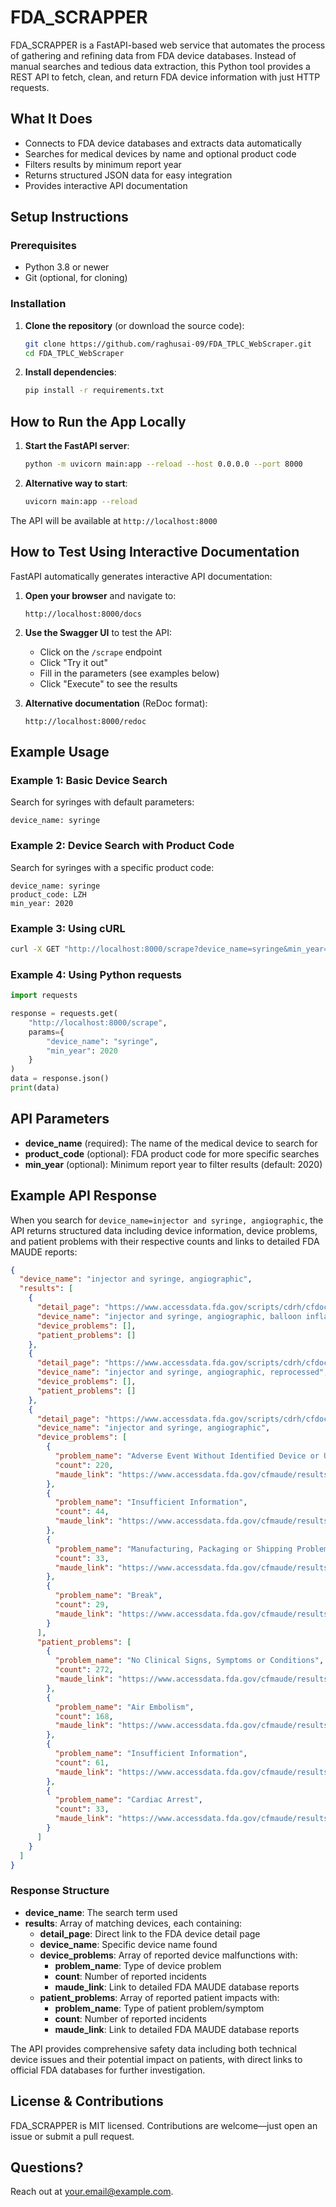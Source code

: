 # FDA_SCRAPPER

FDA_SCRAPPER is a FastAPI-based web service that automates the process of gathering and refining data from FDA device databases. Instead of manual searches and tedious data extraction, this Python tool provides a REST API to fetch, clean, and return FDA device information with just HTTP requests.

## What It Does

- Connects to FDA device databases and extracts data automatically
- Searches for medical devices by name and optional product code
- Filters results by minimum report year
- Returns structured JSON data for easy integration
- Provides interactive API documentation

## Setup Instructions

### Prerequisites

- Python 3.8 or newer
- Git (optional, for cloning)

### Installation

1. **Clone the repository** (or download the source code):
   ```bash
   git clone https://github.com/raghusai-09/FDA_TPLC_WebScraper.git
   cd FDA_TPLC_WebScraper
   ```

2. **Install dependencies**:
   ```bash
   pip install -r requirements.txt
   ```

## How to Run the App Locally

1. **Start the FastAPI server**:
   ```bash
   python -m uvicorn main:app --reload --host 0.0.0.0 --port 8000
   ```

2. **Alternative way to start**:
   ```bash
   uvicorn main:app --reload
   ```

The API will be available at `http://localhost:8000`

## How to Test Using Interactive Documentation

FastAPI automatically generates interactive API documentation:

1. **Open your browser** and navigate to:
   ```
   http://localhost:8000/docs
   ```

2. **Use the Swagger UI** to test the API:
   - Click on the `/scrape` endpoint
   - Click "Try it out"
   - Fill in the parameters (see examples below)
   - Click "Execute" to see the results

3. **Alternative documentation** (ReDoc format):
   ```
   http://localhost:8000/redoc
   ```

## Example Usage

### Example 1: Basic Device Search
Search for syringes with default parameters:
```
device_name: syringe
```

### Example 2: Device Search with Product Code
Search for syringes with a specific product code:
```
device_name: syringe
product_code: LZH
min_year: 2020
```

### Example 3: Using cURL
```bash
curl -X GET "http://localhost:8000/scrape?device_name=syringe&min_year=2020"
```

### Example 4: Using Python requests
```python
import requests

response = requests.get(
    "http://localhost:8000/scrape",
    params={
        "device_name": "syringe",
        "min_year": 2020
    }
)
data = response.json()
print(data)
```

## API Parameters

- **device_name** (required): The name of the medical device to search for
- **product_code** (optional): FDA product code for more specific searches
- **min_year** (optional): Minimum report year to filter results (default: 2020)

## Example API Response

When you search for `device_name=injector and syringe, angiographic`, the API returns structured data including device information, device problems, and patient problems with their respective counts and links to detailed FDA MAUDE reports:

```json
{
  "device_name": "injector and syringe, angiographic",
  "results": [
    {
      "detail_page": "https://www.accessdata.fda.gov/scripts/cdrh/cfdocs/cfTPLC/tplc.cfm?id=957&min_report_year=2020",
      "device_name": "injector and syringe, angiographic, balloon inflation, reprocessed",
      "device_problems": [],
      "patient_problems": []
    },
    {
      "detail_page": "https://www.accessdata.fda.gov/scripts/cdrh/cfdocs/cfTPLC/tplc.cfm?id=2719&min_report_year=2020",
      "device_name": "injector and syringe, angiographic, reprocessed",
      "device_problems": [],
      "patient_problems": []
    },
    {
      "detail_page": "https://www.accessdata.fda.gov/scripts/cdrh/cfdocs/cfTPLC/tplc.cfm?id=2716&min_report_year=2020",
      "device_name": "injector and syringe, angiographic",
      "device_problems": [
        {
          "problem_name": "Adverse Event Without Identified Device or Use Problem",
          "count": 220,
          "maude_link": "https://www.accessdata.fda.gov/cfmaude/results.cfm?start_search=1&searchyear=&productcode=DXT&productproblem=2993&devicename=&knumber=k&pmanumber=p&manufacturer=&brandname=&eventtype=&reportdatefrom=01/1/2020&reportdateto=&pagenum=10"
        },
        {
          "problem_name": "Insufficient Information",
          "count": 44,
          "maude_link": "https://www.accessdata.fda.gov/cfmaude/results.cfm?start_search=1&searchyear=&productcode=DXT&productproblem=3190&devicename=&knumber=k&pmanumber=p&manufacturer=&brandname=&eventtype=&reportdatefrom=01/1/2020&reportdateto=&pagenum=10"
        },
        {
          "problem_name": "Manufacturing, Packaging or Shipping Problem",
          "count": 33,
          "maude_link": "https://www.accessdata.fda.gov/cfmaude/results.cfm?start_search=1&searchyear=&productcode=DXT&productproblem=2975&devicename=&knumber=k&pmanumber=p&manufacturer=&brandname=&eventtype=&reportdatefrom=01/1/2020&reportdateto=&pagenum=10"
        },
        {
          "problem_name": "Break",
          "count": 29,
          "maude_link": "https://www.accessdata.fda.gov/cfmaude/results.cfm?start_search=1&searchyear=&productcode=DXT&productproblem=1069&devicename=&knumber=k&pmanumber=p&manufacturer=&brandname=&eventtype=&reportdatefrom=01/1/2020&reportdateto=&pagenum=10"
        }
      ],
      "patient_problems": [
        {
          "problem_name": "No Clinical Signs, Symptoms or Conditions",
          "count": 272,
          "maude_link": "https://www.accessdata.fda.gov/cfmaude/results.cfm?start_search=1&searchyear=&productcode=DXT&patientproblem=4582&devicename=&knumber=k&pmanumber=p&manufacturer=&brandname=&eventtype=&reportdatefrom=01/1/2020&reportdateto=&pagenum=10"
        },
        {
          "problem_name": "Air Embolism",
          "count": 168,
          "maude_link": "https://www.accessdata.fda.gov/cfmaude/results.cfm?start_search=1&searchyear=&productcode=DXT&patientproblem=1697&devicename=&knumber=k&pmanumber=p&manufacturer=&brandname=&eventtype=&reportdatefrom=01/1/2020&reportdateto=&pagenum=10"
        },
        {
          "problem_name": "Insufficient Information",
          "count": 61,
          "maude_link": "https://www.accessdata.fda.gov/cfmaude/results.cfm?start_search=1&searchyear=&productcode=DXT&patientproblem=4580&devicename=&knumber=k&pmanumber=p&manufacturer=&brandname=&eventtype=&reportdatefrom=01/1/2020&reportdateto=&pagenum=10"
        },
        {
          "problem_name": "Cardiac Arrest",
          "count": 33,
          "maude_link": "https://www.accessdata.fda.gov/cfmaude/results.cfm?start_search=1&searchyear=&productcode=DXT&patientproblem=1762&devicename=&knumber=k&pmanumber=p&manufacturer=&brandname=&eventtype=&reportdatefrom=01/1/2020&reportdateto=&pagenum=10"
        }
      ]
    }
  ]
}
```

### Response Structure

- **device_name**: The search term used
- **results**: Array of matching devices, each containing:
  - **detail_page**: Direct link to the FDA device detail page
  - **device_name**: Specific device name found
  - **device_problems**: Array of reported device malfunctions with:
    - **problem_name**: Type of device problem
    - **count**: Number of reported incidents
    - **maude_link**: Link to detailed FDA MAUDE database reports
  - **patient_problems**: Array of reported patient impacts with:
    - **problem_name**: Type of patient problem/symptom
    - **count**: Number of reported incidents
    - **maude_link**: Link to detailed FDA MAUDE database reports

The API provides comprehensive safety data including both technical device issues and their potential impact on patients, with direct links to official FDA databases for further investigation.

## License & Contributions

FDA_SCRAPPER is MIT licensed. Contributions are welcome—just open an issue or submit a pull request.

## Questions?

Reach out at [your.email@example.com](mailto:your.email@example.com).
